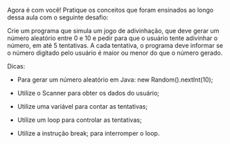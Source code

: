 Agora é com você! Pratique os conceitos que foram ensinados ao longo dessa aula com o seguinte desafio:

Crie um programa que simula um jogo de adivinhação, que deve gerar um número aleatório entre 0 e 10 e pedir para que o usuário tente adivinhar o número, em até 5 tentativas. A cada tentativa, o programa deve informar se o número digitado pelo usuário é maior ou menor do que o número gerado.

Dicas:

* Para gerar um número aleatório em Java: new Random().nextInt(10);

* Utilize o Scanner para obter os dados do usuário;

* Utilize uma variável para contar as tentativas;

* Utilize um loop para controlar as tentativas;

* Utilize a instrução break; para interromper o loop.
